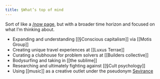 ```yaml
---
title: §What’s top of mind
---
```

Sort of like a [/now page](https://sivers.org/nowff), but with a broader time horizon and focused on what I’m thinking about.

- Expanding and understanding [[§Conscious capitalism]] via [[Motis Group]]
- Creating unique travel experiences at [[Luxus Terrae]]
- Curating a clubhouse for problem solvers at [[Builders collective]]
- Bodysurfing and taking in [[the sublime]]
- Researching and ultimately fighting against [[§Cult psychology]]
- Using [[music]] as a creative outlet under the pseudonym [Sevirance](https://soundcloud.com/sevirance) 
